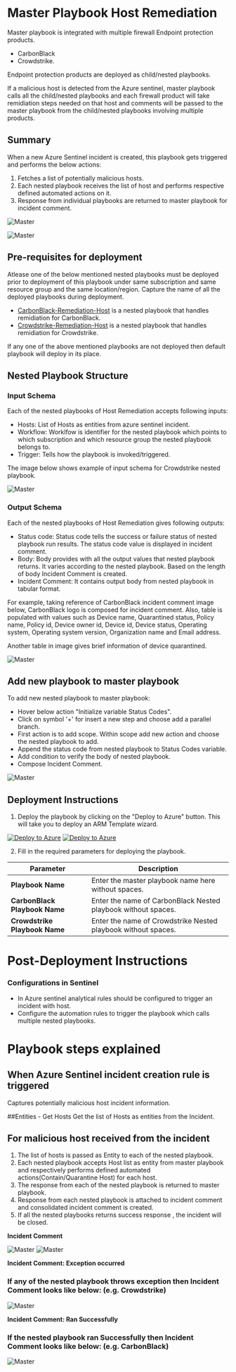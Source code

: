 # Master Playbook Host Remediation 

Master playbook is integrated with multiple firewall Endpoint protection products.  
 - CarbonBlack 
 - Crowdstrike.

Endpoint protection products are deployed as child/nested playbooks.

If a malicious host is detected from the Azure sentinel, master playbook calls all the child/nested playbooks and each firewall product will take remidiation steps needed on that host and comments will be passed to the master playbook from the child/nested playbooks involving multiple products. 

## Summary
 When a new Azure Sentinel incident is created, this playbook gets triggered and performs the below actions:
 1. Fetches a list of potentially malicious hosts.
 2. Each nested playbook receives the list of host and performs respective defined automated actions on it.
 3. Response from individual playbooks are returned to master playbook for incident comment. 

![Master](./Images/PlaybookDesignerLight.png)

![Master](./Images/PlaybookDesignerDark.png)


 ## Pre-requisites for deployment
Atlease one of the below mentioned nested playbooks must be deployed prior to deployment of this playbook under same subscription and same resource group and the same location/region. Capture the name of all the deployed playbooks during deployment.

- [CarbonBlack-Remediation-Host](/MasterPlaybook-Host-Remediation/CarbonBlack-Remediation-Host/azuredeploy.json) is a nested playbook that handles remidiation for CarbonBlack.  
- [Crowdstrike-Remediation-Host](/MasterPlaybook-Host-Remediation/Crowdstrike-Remediation-Host/azuredeploy.json) is a nested playbook that handles remidiation for Crowdstrike.  

If any one of the above mentioned playbooks are not deployed then default playbook will deploy in its place.

## Nested Playbook Structure

### Input Schema

Each of the nested playbooks of Host Remediation accepts following inputs:
- Hosts: List of Hosts as entities from azure sentinel incident.
- Workflow: Worklfow is identifier for the nested playbook which points to which subscription and which resource group the nested playbook belongs to.
- Trigger: Tells how the playbook is invoked/triggered.

The image below shows example of input schema for Crowdstrike nested playbook.

![Master](./Images/InputSchema.jpg)

### Output Schema

Each of the nested playbooks of Host Remediation gives following outputs:

- Status code: Status code tells the success or failure status of nested playbook run results. The status code value is displayed in incident comment.
- Body: Body provides with all the output values that nested playbook returns. It varies according to the nested playbook. Based on the length of body Incident Comment is created.
- Incident Comment: It contains output body from nested playbook in tabular format. 

For example, taking reference of CarbonBlack incident comment image below, CarbonBlack logo is composed for incident comment.
Also, table is populated with values such as Device name, Quarantined status, Policy name, Policy id, Device owner id, Device id, Device status, Operating system, Operating system version, Organization name and Email address.

Another table in image gives brief information of device quarantined.

![Master](./Images/IncidentComment.png)


## Add new playbook to master playbook

To add new nested playbook to master playbook:
- Hover below action "Initialize variable Status Codes".
- Click on symbol '+' for insert a new step and choose add a parallel branch.
- First action is to add scope. Within scope add new action and choose the nested playbook to add.
- Append the status code from nested playbook to Status Codes variable.
- Add condition to verify the body of nested playbook.
- Compose Incident Comment.

![Master](./Images/AddNestedPlaybook.PNG)


 ## Deployment Instructions
 1. Deploy the playbook by clicking on the "Deploy to Azure" button. This will take you to deploy an ARM Template wizard.

[![Deploy to Azure](https://aka.ms/deploytoazurebutton)](https://portal.azure.com/#create/Microsoft.Template/uri/https%3A%2F%2Fraw.githubusercontent.com%2FAzure%2FAzure-Sentinel%2Ftree%2Fmaster%2FMasterPlaybooks%2FRemediation-Host%2FMasterPlaybook-Host-Remediation%2Fazuredeploy.json) [![Deploy to Azure](https://aka.ms/deploytoazuregovbutton)](https://portal.azure.com/#create/Microsoft.Template/uri/https%3A%2F%2Fraw.githubusercontent.com%2FAzure%2FAzure-Sentinel%2Ftree%2Fmaster%2FMasterPlaybooks%2FRemediation-Host%2FMasterPlaybook-Host-Remediation%2Fazuredeploy.json)

 2. Fill in the required parameters for deploying the playbook.

 | Parameter  | Description |
| ------------- | ------------- |
| **Playbook Name** | Enter the master playbook name here without spaces. |
| **CarbonBlack Playbook Name**|Enter the name of CarbonBlack Nested playbook without spaces. |
| **Crowdstrike Playbook Name** | Enter the name of Crowdstrike Nested playbook without spaces. |


# Post-Deployment Instructions

### Configurations in Sentinel
- In Azure sentinel analytical rules should be configured to trigger an incident with host. 
- Configure the automation rules to trigger the playbook which calls multiple nested playbooks.

# Playbook steps explained
## When Azure Sentinel incident creation rule is triggered
Captures potentially malicious host incident information.

##Entities - Get Hosts
Get the list of Hosts as entities from the Incident.

## For malicious host received from the incident
 1. The list of hosts is passed as Entity to each of the nested playbook.
 2. Each nested playbook accepts Host list as entity from master playbook and respectively performs defined automated actions(Contain/Quarantine Host) for each host.
 3. The response from each of the nested playbook is returned to master playbook.
 4. Response from each nested playbook is attached to incident comment and consolidated incident comment is created.
 5. If all the nested playbooks returns success response , the incident will be closed.

**Incident Comment**

 ![Master](./Images/IncidentCommentLight.png)
  ![Master](./Images/IncidentCommentDark.png)

**Incident Comment: Exception occurred**

### If any of the nested playbook throws exception then Incident Comment looks like below: (e.g. Crowdstrike)

 ![Master](./Images/IncidentComment_Error.PNG)

**Incident Comment: Ran Successfully**

### If the nested playbook ran Successfully then Incident Comment looks like below: (e.g. CarbonBlack)

![Master](./Images/IncidentComment_Success.PNG)





